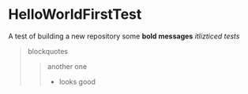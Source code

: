# HelloWorldFirstTest
A test of building a new repository
some **bold messages**
*itlizticed tests*
> blockquotes
> > another one
> > - looks good
